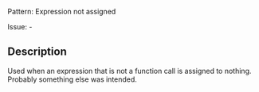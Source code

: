 Pattern: Expression not assigned

Issue: -

## Description

Used when an expression that is not a function call is assigned to nothing. Probably something else was intended.